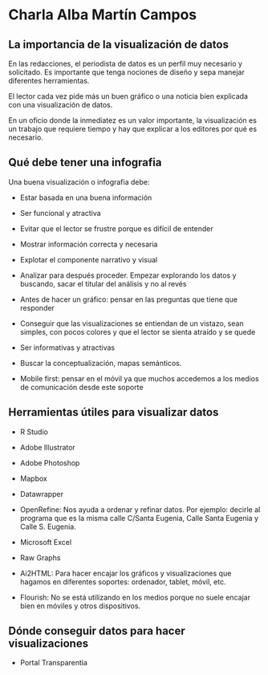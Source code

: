 # Charla Alba Martín Campos

## La importancia de la visualización de datos

En las redacciones, el periodista de datos es un perfil muy necesario y solicitado. Es importante que tenga nociones de diseño y sepa manejar diferentes herramientas.

El lector cada vez pide más un buen gráfico o una noticia bien explicada con una visualización de datos.

En un oficio donde la inmediatez es un valor importante, la visualización es un trabajo que requiere tiempo y hay que explicar a los editores por qué es necesario.

## Qué debe tener una infografia

Una buena visualización o infografia debe:

- Estar basada en una buena información

- Ser funcional y atractiva

- Evitar que el lector se frustre porque es difícil de entender

- Mostrar información correcta y necesaria

- Explotar el componente narrativo y visual

- Analizar para después proceder. Empezar explorando los datos y buscando, sacar el titular del análisis y no al revés

- Antes de hacer un gráfico: pensar en las preguntas que tiene que responder 
- Conseguir que las visualizaciones se entiendan de un vistazo, sean simples, con pocos colores y que el lector se sienta atraído y se quede

- Ser informativas y atractivas

- Buscar la conceptualización, mapas semánticos.

- Mobile first: pensar en el móvil ya que muchos accedemos a los medios de comunicación desde este soporte

## Herramientas útiles para visualizar datos

- R Studio

- Adobe Illustrator

- Adobe Photoshop

- Mapbox

- Datawrapper

- OpenRefine: Nos ayuda a ordenar y refinar datos. Por ejemplo: decirle al programa que es la misma calle C/Santa Eugenia, Calle Santa Eugenia y Calle S. Eugenia.

- Microsoft Excel

- Raw Graphs

- Ai2HTML: Para hacer encajar los gráficos y visualizaciones que hagamos en diferentes soportes: ordenador, tablet, móvil, etc.

- Flourish: No se está utilizando en los medios porque no suele encajar bien en móviles y otros dispositivos.

## Dónde conseguir datos para hacer visualizaciones

- Portal Transparentia
